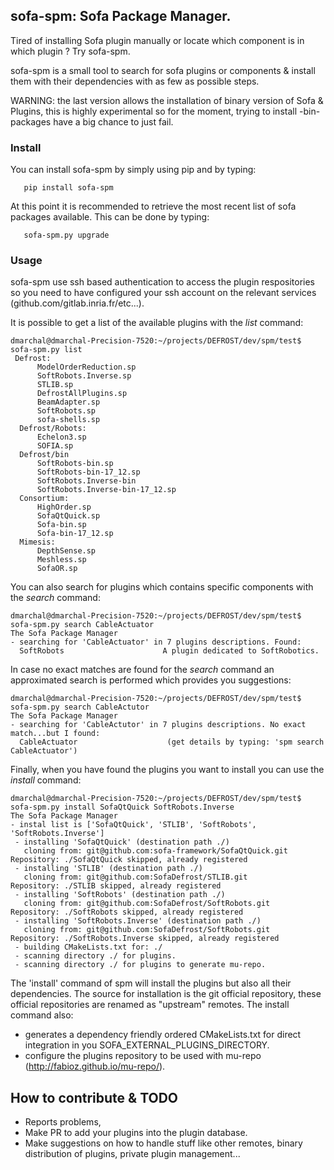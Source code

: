 ## sofa-spm: Sofa Package Manager.
Tired of installing Sofa plugin manually or locate which component is in which plugin ? Try sofa-spm.

sofa-spm is a small tool to search for sofa plugins or components & install them with their dependencies
with as few as possible steps.

WARNING: the last version allows the installation of binary version of Sofa & Plugins, this is highly experimental so for the moment, trying to install -bin- packages have a big chance to just fail. 

### Install
You can install sofa-spm by simply using pip and by typing:
```console
   pip install sofa-spm
```

At this point it is recommended to retrieve the most recent list of sofa packages available. 
This can be done by typing:
```console
   sofa-spm.py upgrade
```

### Usage
sofa-spm use ssh based authentication to access the plugin respositories so you need to have configured your ssh 
account on the relevant services (github.com/gitlab.inria.fr/etc...).

It is possible to get a list of the available plugins with the *list* command:
```console
dmarchal@dmarchal-Precision-7520:~/projects/DEFROST/dev/spm/test$ sofa-spm.py list
 Defrost:
      ModelOrderReduction.sp
      SoftRobots.Inverse.sp
      STLIB.sp
      DefrostAllPlugins.sp
      BeamAdapter.sp
      SoftRobots.sp
      sofa-shells.sp
  Defrost/Robots:
      Echelon3.sp
      SOFIA.sp
  Defrost/bin
      SoftRobots-bin.sp
      SoftRobots-bin-17_12.sp
      SoftRobots.Inverse-bin
      SoftRobots.Inverse-bin-17_12.sp
  Consortium:
      HighOrder.sp
      SofaQtQuick.sp
      Sofa-bin.sp
      Sofa-bin-17_12.sp
  Mimesis:
      DepthSense.sp
      Meshless.sp
      SofaOR.sp
```

You can also search for plugins which contains specific components with the *search* command:
```console
dmarchal@dmarchal-Precision-7520:~/projects/DEFROST/dev/spm/test$ sofa-spm.py search CableActuator
The Sofa Package Manager
- searching for 'CableActuator' in 7 plugins descriptions. Found:
  SoftRobots                      A plugin dedicated to SoftRobotics.
```

In case no exact matches are found for the *search* command an approximated search is performed which provides 
you suggestions:
```console
dmarchal@dmarchal-Precision-7520:~/projects/DEFROST/dev/spm/test$ sofa-spm.py search CableActutor
The Sofa Package Manager
- searching for 'CableActutor' in 7 plugins descriptions. No exact match...but I found:
  CableActuator                    (get details by typing: 'spm search CableActuator')
```

Finally, when you have found the plugins you want to install you can use the *install* command:
```console
dmarchal@dmarchal-Precision-7520:~/projects/DEFROST/dev/spm/test$ sofa-spm.py install SofaQtQuick SoftRobots.Inverse 
The Sofa Package Manager
- instal list is ['SofaQtQuick', 'STLIB', 'SoftRobots', 'SoftRobots.Inverse']
 - installing 'SofaQtQuick' (destination path ./)
   cloning from: git@github.com:sofa-framework/SofaQtQuick.git
Repository: ./SofaQtQuick skipped, already registered
 - installing 'STLIB' (destination path ./)
   cloning from: git@github.com:SofaDefrost/STLIB.git
Repository: ./STLIB skipped, already registered
 - installing 'SoftRobots' (destination path ./)
   cloning from: git@github.com:SofaDefrost/SoftRobots.git
Repository: ./SoftRobots skipped, already registered
 - installing 'SoftRobots.Inverse' (destination path ./)
   cloning from: git@github.com:SofaDefrost/SoftRobots.git
Repository: ./SoftRobots.Inverse skipped, already registered
 - building CMakeLists.txt for: ./
 - scanning directory ./ for plugins.
 - scanning directory ./ for plugins to generate mu-repo.
```

The 'install' command of spm will install the plugins but also all their dependencies.
The source for installation is the git official repository, these official repositories are renamed as 
"upstream" remotes. 
The install command also:
- generates a dependency friendly ordered CMakeLists.txt for direct integration in you SOFA_EXTERNAL_PLUGINS_DIRECTORY. 
- configure the plugins repository to be used with mu-repo (http://fabioz.github.io/mu-repo/).


## How to contribute & TODO
- Reports problems,
- Make PR to add your plugins into the plugin database. 
- Make suggestions on how to handle stuff like other remotes, binary distribution of plugins, private plugin management...
